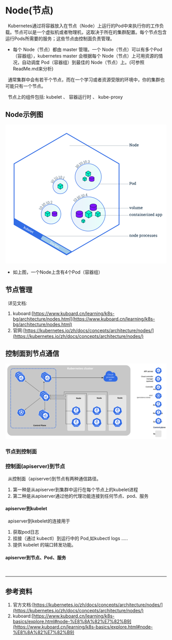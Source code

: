 # Node(节点)
&nbsp;&nbsp;Kubernetes通过将容器放入在节点（Node）上运行的Pod中来执行你的工作负载。节点可以是一个虚拟机或者物理机，这取决于所在的集群配置。每个节点包含运行Pods所需要的服务；这些节点由控制面负责管理。
  + 每个 Node（节点）都由 master 管理。一个 Node（节点）可以有多个Pod（容器组），kubernetes master 会根据每个 Node（节点）上可用资源的情况，自动调度 Pod（容器组）到最佳的 Node（节点）上。(可参照ReadMe.md来分析)

&nbsp;&nbsp;通常集群中会有若干个节点，而在一个学习或者资源受限的环境中，你的集群也可能只有一个节点。

&nbsp;&nbsp;节点上的组件包括: kubelet 、 容器运行时 、 kube-proxy

## Node示例图
<img src="./pics/module_03_nodes.38f0ef71.svg"/>

  - 如上图，一个Node上含有4个Pod（容器组）

##  节点管理
&nbsp;&nbsp;详见文档:
1. kuboard:[https://www.kuboard.cn/learning/k8s-bg/architecture/nodes.html](https://www.kuboard.cn/learning/k8s-bg/architecture/nodes.html)
2. 官网:[https://kubernetes.io/zh/docs/concepts/architecture/nodes/](https://kubernetes.io/zh/docs/concepts/architecture/nodes/)

## 控制面到节点通信
<img src="./pics/components-of-kubernetes.svg">

### 节点到控制面

### 控制面(apiserver)到节点
&nbsp;&nbsp;从控制面（apiserver)到节点有两种通信路径。
1. 第一种是从apiserver到集群中运行在每个节点上的kubelet进程
2. 第二种是从apiserver通过他的代理功能连接到任何节点、pod、服务

#### apiserver到kubelet
&nbsp;&nbsp;apiserver到kebelet的连接用于
1. 获取pod日志
2. 挂接（通过 kubectl）到运行中的 Pod,如kubectl logs .....
3. 提供 kubelet 的端口转发功能。

#### apiserver到节点、Pod、服务
&nbsp;&nbsp;



----------------------

## 参考资料
1. 官方文档:[https://kubernetes.io/zh/docs/concepts/architecture/nodes/](https://kubernetes.io/zh/docs/concepts/architecture/nodes/)
2. kuboard:[https://www.kuboard.cn/learning/k8s-basics/explore.html#node-%E8%8A%82%E7%82%B9](https://www.kuboard.cn/learning/k8s-basics/explore.html#node-%E8%8A%82%E7%82%B9)